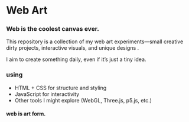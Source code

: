 # Web Art

### Web is the coolest canvas ever.

This repository is a collection of my web art experiments—small creative dirty projects, interactive visuals, and unique designs .

I aim to create something daily, even if it’s just a tiny idea.

### using

- HTML + CSS for structure and styling
- JavaScript for interactivity
- Other tools I might explore (WebGL, Three.js, p5.js, etc.)

#### web is art form.
